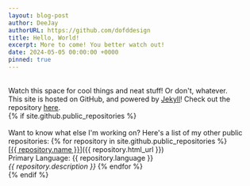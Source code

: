 ```yaml
---
layout: blog-post
author: DeeJay
authorURL: https://github.com/dofddesign
title: Hello, World!
excerpt: More to come! You better watch out!
date: 2024-05-05 00:00:00 +0000
pinned: true
---
```

<br>
<div>
Watch this space for cool things and neat stuff! Or don't, whatever.
<br>This site is hosted on GitHub, and powered by <a href="https://jekyllrb.com/" target="_blank"><u>Jekyll</u></a>! Check out the repository <a href="https://github.com/dofddesign/site" target="_blank"><u>here</u></a>.
</div>
{% if site.github.public_repositories %}
<div>
<br>Want to know what else I'm working on? Here's a list of my other public repositories:
{% for repository in site.github.public_repositories %}
<br>[<u>{{ repository.name }}</u>]({{ repository.html_url }})
<br>Primary Language: {{ repository.language }}
<br><i>{{ repository.description }}</i>
{% endfor %}
</div>
{% endif %}